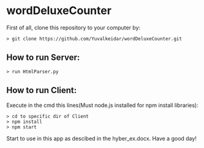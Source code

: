 # wordDeluxeCounter 

First of all, clone this repository to your computer by:

```
> git clone https://github.com/Yuvalkeidar/wordDeluxeCounter.git
```

## How to run Server:

```
> run HtmlParser.py
```

## How to run Client:

Execute in the cmd this lines(Must node.js installed for npm install libraries):
```
> cd to specific dir of Client
> npm install
> npm start
```

Start to use in this app as descibed in the hyber_ex.docx.
Have a good day!

